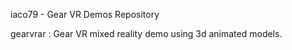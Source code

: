 iaco79 - Gear VR Demos Repository 

gearvrar : Gear VR mixed reality demo using 3d animated models. 

